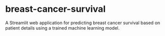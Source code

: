 # breast-cancer-survival
A Streamlit web application for predicting breast cancer survival based on patient details using a trained machine learning model.
